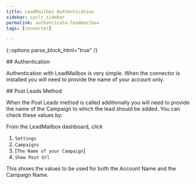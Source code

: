 ```yaml
---
title: LeadMailbox Authentication
sidebar: cyclr_sidebar
permalink: authenticate-leadmailbox
tags: [connector]

---
```

{::options parse_block_html="true" /}
<section class="card">
## Authentication

Authentication with LeadMailbox is very simple.  When the connector is installed you will need to provide the name of your account only.


</section>
<section class="card">
## Post Leads Method

When the Post Leads method is called additionally you will need to provide the name of the Campaign to which the lead should be added.  You can check these values by:

From the LeadMailbox dashboard, click 
1. ``Settings``
2. ``Campaigns``
3. [``The Name of your Campaign``]
4. ``Show Post Url``

This shows the values to be used for both the Account Name and the Campaign Name.

</section>
